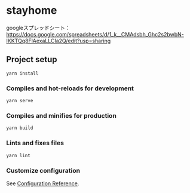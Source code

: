 # stayhome

googleスプレッドシート：https://docs.google.com/spreadsheets/d/1_k__CMAdsbh_Ghc2s2bwbN-IKKTQq8FlAexaLLCIa2Q/edit?usp=sharing

## Project setup
```
yarn install
```

### Compiles and hot-reloads for development
```
yarn serve
```

### Compiles and minifies for production
```
yarn build
```

### Lints and fixes files
```
yarn lint
```

### Customize configuration
See [Configuration Reference](https://cli.vuejs.org/config/).
